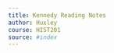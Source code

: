 ```yaml
---
title: Kennedy Reading Notes 
author: Huxley
course: HIST201
source: #index
---
```




































